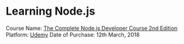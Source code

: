 
# Learning Node.js

Course Name: [The Complete Node.js Developer Course 2nd Edition](https://www.udemy.com/the-complete-nodejs-developer-course-2/)
Platform: [Udemy](http://www.udemy.com)
Date of Purchase: 12th March, 2018
